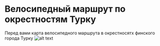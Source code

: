 # Велосипедный маршрут по окрестностям Турку
Перед вами карта велосипедного маршрута в окрестносятх финского города Турку
![alt text](https://888travel.ru/images/new_europe/stockholm-1.jpg "Турку")
